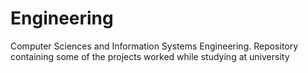 # Engineering
Computer Sciences and Information Systems Engineering. 
Repository containing some of the projects worked while studying at university
